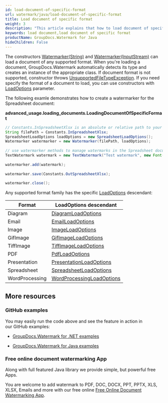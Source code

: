```yaml
---
id: load-document-of-specific-format
url: watermark/java/load-document-of-specific-format
title: Load document of specific format
weight: 3
description: "This article explains that how to load document of specific format."
keywords: load document,load document of specific format
productName: GroupDocs.Watermark for Java
hideChildren: False
---
```

The constructors [Watermarker(String)](https://apireference.groupdocs.com/watermark/java/com.groupdocs.watermark/Watermarker#Watermarker(java.lang.String)) and [Watermarker(InputStream)](https://apireference.groupdocs.com/watermark/java/com.groupdocs.watermark/Watermarker#Watermarker(java.io.InputStream)) can load a document of any supported format. When you're loading a document, GroupDocs.Watermark automatically detects its type and creates an instance of the appropriate class. If document format is not supported, constructor throws [UnsupportedFileTypeException](https://apireference.groupdocs.com/watermark/java/com.groupdocs.watermark.exceptions/UnsupportedFileTypeException). If you need specify the format of a document to load, you can use constructors with [LoadOptions](https://apireference.groupdocs.com/watermark/java/com.groupdocs.watermark.options/LoadOptions) parameter.

The following examle demonstrates how to create a watermarker for the Spreadsheet document:

**advanced\_usage.loading\_documents.LoadingDocumentOfSpecificFormat**

```java
// Constants.InSpreadsheetXlsx is an absolute or relative path to your document. Ex: "C:\\Docs\\spreadsheet.xlsx"
String filePath = Constants.InSpreadsheetXlsx;                                                                    
SpreadsheetLoadOptions loadOptions = new SpreadsheetLoadOptions();                                                
Watermarker watermarker = new Watermarker(filePath, loadOptions);                                                 
                                                                                                                  
// use watermarker methods to manage watermarks in the Spreadsheet document                                       
TextWatermark watermark = new TextWatermark("Test watermark", new Font("Arial", 12));                             
                                                                                                                  
watermarker.add(watermark);                                                                                       
                                                                                                                  
watermarker.save(Constants.OutSpreadsheetXlsx);                                                                   
                                                                                                                  
watermarker.close();                                                                                            

```

Any supported format family has the specific [LoadOptions](https://apireference.groupdocs.com/watermark/java/com.groupdocs.watermark.options/LoadOptions) descendant:

| Format | LoadOptions descendant |
| --- | --- |
| Diagram | [DiagramLoadOptions](https://apireference.groupdocs.com/watermark/java/com.groupdocs.watermark.options/DiagramLoadOptions) |
| Email | [EmailLoadOptions](https://apireference.groupdocs.com/watermark/java/com.groupdocs.watermark.options/EmailLoadOptions) |
| Image | [ImageLoadOptions](https://apireference.groupdocs.com/watermark/java/com.groupdocs.watermark.options/ImageLoadOptions) |
| GifImage | [GifImageLoadOptions](https://apireference.groupdocs.com/watermark/java/com.groupdocs.watermark.options/GifImageLoadOptions) |
| TiffImage | [TiffImageLoadOptions](https://apireference.groupdocs.com/watermark/java/com.groupdocs.watermark.options/TiffImageLoadOptions) |
| PDF | [PdfLoadOptions](https://apireference.groupdocs.com/watermark/java/com.groupdocs.watermark.options/PdfLoadOptions) |
| Presentation | [PresentationLoadOptions](https://apireference.groupdocs.com/watermark/java/com.groupdocs.watermark.options/PresentationLoadOptions) |
| Spreadsheet | [SpreadsheetLoadOptions](https://apireference.groupdocs.com/watermark/java/com.groupdocs.watermark.options/SpreadsheetLoadOptions) |
| WordProcessing | [WordProcessingLoadOptions](https://apireference.groupdocs.com/watermark/java/com.groupdocs.watermark.options/WordProcessingLoadOptions) |

## More resources

### GitHub examples

You may easily run the code above and see the feature in action in our GitHub examples:

*   [GroupDocs.Watermark for .NET examples](https://github.com/groupdocs-watermark/GroupDocs.Watermark-for-.NET)
    
*   [GroupDocs.Watermark for Java examples](https://github.com/groupdocs-watermark/GroupDocs.Watermark-for-Java)
    

### Free online document watermarking App

Along with full featured Java library we provide simple, but powerful free Apps.

You are welcome to add watermark to PDF, DOC, DOCX, PPT, PPTX, XLS, XLSX, Emails and more with our free online [Free Online Document Watermarking App](https://products.groupdocs.app/watermark).
